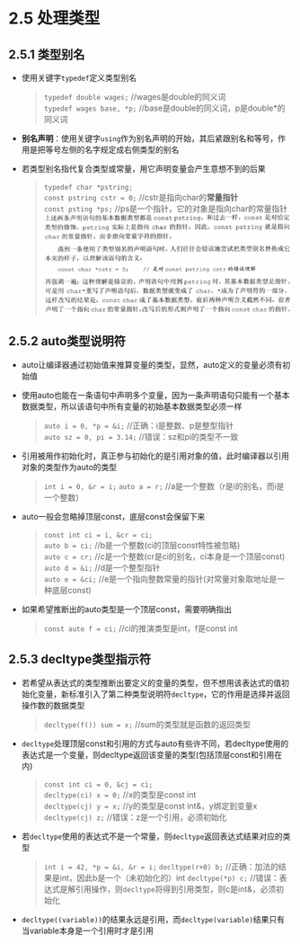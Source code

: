 # 2.5 处理类型

## 2.5.1 类型别名
+ 使用关键字`typedef`定义类型别名
  > `typedef double wages;`  //wages是double的同义词  
  > `typedef wages base, *p;`  //base是double的同义词，p是double*的同义词

+ **别名声明**：使用关键字`using`作为别名声明的开始，其后紧跟别名和等号，作用是把等号左侧的名字规定成右侧类型的别名

+ 若类型别名指代复合类型或常量，用它声明变量会产生意想不到的后果
  > `typedef char *pstring;`  
  > `const pstring cstr = 0;`  //cstr是指向char的**常量指针**  
  > `const psting *ps;`  //ps是一个指针，它的对象是指向char的常量指针
![指针、常量和类型别名](../images/2.16.png)

## 2.5.2 auto类型说明符
+ auto让编译器通过初始值来推算变量的类型，显然，auto定义的变量必须有初始值

+ 使用auto也能在一条语句中声明多个变量，因为一条声明语句只能有一个基本数据类型，所以该语句中所有变量的初始基本数据类型必须一样
  > `auto i = 0, *p = &i;`  //正确：i是整数、p是整型指针  
  > `auto sz = 0, pi = 3.14;`  //错误：sz和pi的类型不一致

+ 引用被用作初始化时，真正参与初始化的是引用对象的值，此时编译器以引用对象的类型作为auto的类型
  > `int i = 0, &r = i;`
  > `auto a = r;`  //a是一个整数（r是i的别名，而i是一个整数）

+ auto一般会忽略掉顶层const，底层const会保留下来
  > `const int ci = i, &cr = ci;`  
  > `auto b = ci;`  //b是一个整数(ci的顶层const特性被忽略)  
  > `auto c = cr;`  //c是一个整数(cr是ci的别名，ci本身是一个顶层const)  
  > `auto d = &i;`  //d是一个整型指针  
  > `auto e = &ci;`  //e是一个指向整数常量的指针(对常量对象取地址是一种底层const)

+ 如果希望推断出的auto类型是一个顶层const，需要明确指出
  > `const auto f = ci;`  //ci的推演类型是int，f是const int

## 2.5.3 decltype类型指示符
+ 若希望从表达式的类型推断出要定义的变量的类型，但不想用该表达式的值初始化变量，新标准引入了第二种类型说明符`decltype`，它的作用是选择并返回操作数的数据类型
  > `decltype(f()) sum = x;`  //sum的类型就是函数的返回类型

+ `decltype`处理顶层const和引用的方式与auto有些许不同，若decltype使用的表达式是一个变量，则decltype返回该变量的类型(包括顶层const和引用在内)
  > `const int ci = 0, &cj = ci;`  
  > `decltype(ci) x = 0;`  //x的类型是const int  
  > `decltype(cj) y = x;`  //y的类型是const int&，y绑定到变量x  
  > `decltype(cj) z;`  //错误：z是一个引用，必须初始化

+ 若`decltype`使用的表达式不是一个常量，则`decltype`返回表达式结果对应的类型
  > `int i = 42, *p = &i, &r = i;`
  > `decltype(r+0) b;`  //正确：加法的结果是int，因此b是一个（未初始化的）int
  > `decltype(*p) c;`  //错误：表达式是解引用操作，则`decltype`将得到引用类型，则c是int&，必须初始化

+ `decltype((variable))`的结果永远是引用，而`decltype(variable)`结果只有当variable本身是一个引用时才是引用